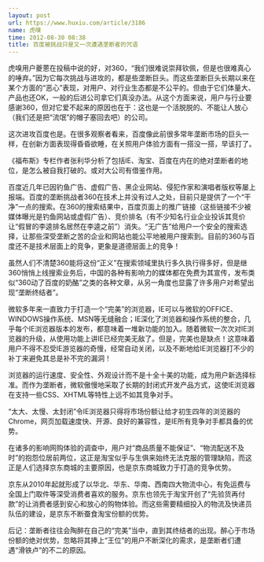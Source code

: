 ```yaml
---
layout: post
url: https://www.huxiu.com/article/3186
name: 虎嗅
time: 2012-08-30 08:38
title: 百度被挑战只是又一次遭遇垄断者的咒语
---
```

虎嗅用户夔蒽在投稿中说的好，对360，“我们很难说崇拜钦佩，但是也很难真心的唾弃。”因为它每次挑战与进攻的，都是些垄断巨头。而这些垄断巨头长期以来在某个方面的“恶心”表现，对用户、对行业生态都是不公平的。但由于它们体量大、产品也还OK，一般的后进公司拿它们真没办法。从这个方面来说，用户与行业要感谢360，但对它爱不起来的原因也在于：这也是一个活脱脱的、不能让人放心（我们还是把“流氓”的帽子塞回去吧）的公司。

这次进攻百度也是。在很多观察者看来，百度像此前很多常年垄断市场的巨头一样，在创新方面表现得昏昏欲睡，在关照用户体验方面有一搭没一搭，早该打了。

《福布斯》专栏作者张利华分析了包括IE、淘宝、百度在内在的绝对垄断者的地位，是怎么被自我打破的。或对大公司有借鉴作用。

百度近几年已因钓鱼广告、虚假广告、黑企业网站、侵犯作家和演唱者版权等屡上报端。百度的垄断挑战者360在技术上并没有过人之处，目前只是提供了一个“干净”一点的搜索。在360的搜索结果中，百度页面上的推广链接（这些链接不少被媒体曝光是钓鱼网站或虚假广告）、竞价排名（有不少知名行业企业投诉其竞价让“假冒的李逵排名居然在李逵之前”）消失。“无广告”给用户一个安全的搜索选择，让那些深受垄断之苦的企业和网站也能公平地被用户搜索到。目前的360与百度还不是技术层面上的竞争，更象是道德层面上的竞争！

虽然人们不清楚360能将这份“正义”在搜索领域里执行多久执行得多好，但是继360悄悄上线搜索业务后，中国的各种有影响力的媒体都在免费为其宣传，发布类似“360动了百度的奶酪”之类的各种文章，从另一角度也显露了许多用户对希望出现“垄断终结者”。

微软多年来一直致力于打造一个“完美”的浏览器，IE可以与微软的OFFICE、WINDOWS操作系统、MSN等无缝融合；IE深化了浏览器和操作系统的整合，几乎每个IE浏览器版本的发布，都意味着一堆新功能的加入。随着微软一次次对IE浏览器的升级，从使用功能上讲IE已经完美无敌了。但是，完美也是缺点！这意味着用户不得不忍受IE游览器的奇慢，经常自动关闭，以及不断地给IE浏览器打不少的补丁来避免其总是补不完的漏洞！

浏览器的运行速度、安全性、外观设计而不是十全十美的功能，成为用户新选择标准。而作为垄断者，微软傲慢地采取了长期的封闭式开发产品方式，这使IE浏览器在支持一些CSS、XHTML等特性上远不如其竞争对手。

“太大、太慢、太封闭”令IE浏览器只得将市场份额让给才初生四年的浏览器的Chrome，网页加载速度快、开源、良好的兼容性，是IE所有竞争对手都具备的优势。

在诸多的影响网购体验的调查中，用户对“商品质量不能保证”、“物流配送不及时”的抱怨位居前两位，这正是淘宝似乎与生俱来始终无法克服的管理缺陷，而这正是人们选择京东商城的主要原因，也是京东商城致力于打造的竞争优势。

京东从2010年起就形成了以华北、华东、华南、西南四大物流中心，有免运费与全国上门取件等深受消费者喜欢的服务。京东也领先于淘宝开创了“先验货再付款”的让消费者感到安心和放心的购物体验。而这些需要精细投入的物流及快递员队伍的建设，是京东不断蚕食淘宝份额的优势。

后记：垄断者往往会陶醉在自己的“完美”当中，直到其终结者的出现。醉心于市场份额的绝对优势，忽略将其捧上“王位”的用户不断深化的需求，是垄断者们遭遇“滑铁卢”的不二的原因。

